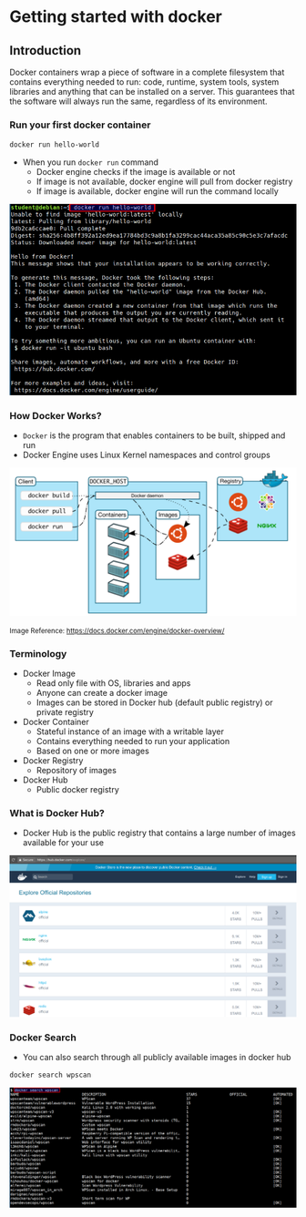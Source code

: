 # Getting started with docker

## Introduction

Docker containers wrap a piece of software in a complete filesystem that contains everything needed to run: code, runtime, system tools, system libraries and anything that can be installed on a server. This guarantees that the software will always run the same, regardless of its environment.


### Run your first docker container

```bash
docker run hello-world
```

* When you run `docker run` command
    * Docker engine checks if the image is available or not
    * If image is not available, docker engine will pull from docker registry
    * If image is available, docker engine will run the command locally


![docker hello world container](images/helloworld-docker.png)

### How Docker Works?

* `Docker` is the program that enables containers to be built, shipped and run
* Docker Engine uses Linux Kernel namespaces and control groups

![Docker Architecture](images/docker-architecture.png)

<small>Image Reference: https://docs.docker.com/engine/docker-overview/</small>

### Terminology

* Docker Image
    * Read only file with OS, libraries and apps
    * Anyone can create a docker image
    * Images can be stored in Docker hub (default public registry) or private registry
* Docker Container
    * Stateful instance of an image with a writable layer
    * Contains everything needed to run your application
    * Based on one or more images
*  Docker Registry
    * Repository of images
* Docker Hub
    * Public docker registry

### What is Docker Hub?

* Docker Hub is the public registry that contains a large number of images available for your use

![Docker Hub](images/docker-hub.png)


### Docker Search

* You can also search through all publicly available images in docker hub

```bash
docker search wpscan
```

![docker search command](images/docker-search-wpscan.png)